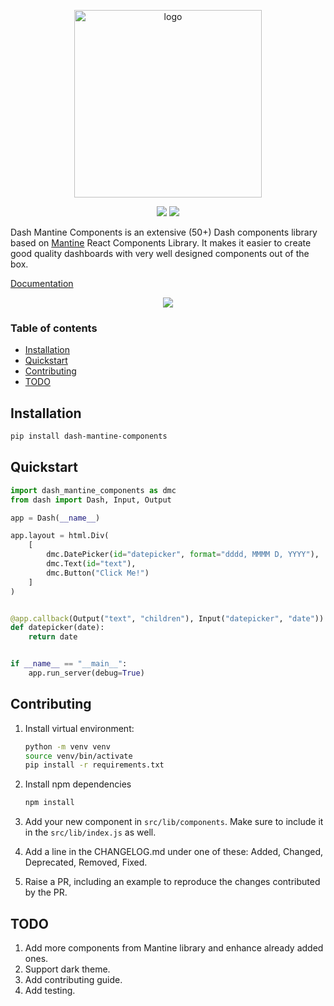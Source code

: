 <p align="center">
    <img src="https://raw.githubusercontent.com/snehilvj/dash-mantine-components/master/assets/logo.png" alt="logo" width=300 >
</p>
<p align="center">
    <img src="https://badgen.net/pypi/license/dash-mantine-components">
    <a href="https://discord.gg/KuJkh4Pyq5">
    <img src="https://img.shields.io/badge/Chat%20on-Discord-%235865f2">
    </a>
</p>

Dash Mantine Components is an extensive (50+) Dash components library based on [Mantine](https://mantine.dev/) React Components Library. It makes it easier to create good quality dashboards with very well designed components out of the box.

[Documentation](https://dash-mantine-components.herokuapp.com)

<p align="center">
    <img src="https://raw.githubusercontent.com/snehilvj/dash-mantine-components/master/assets/datepicker.gif">
</p>

### Table of contents

- [Installation](#installation)
- [Quickstart](#quickstart)
- [Contributing](#contributing)
- [TODO](#todo)

## Installation

```bash
pip install dash-mantine-components
```

## Quickstart

```python
import dash_mantine_components as dmc
from dash import Dash, Input, Output

app = Dash(__name__)

app.layout = html.Div(
    [
        dmc.DatePicker(id="datepicker", format="dddd, MMMM D, YYYY"),
        dmc.Text(id="text"),
        dmc.Button("Click Me!")
    ]
)


@app.callback(Output("text", "children"), Input("datepicker", "date"))
def datepicker(date):
    return date


if __name__ == "__main__":
    app.run_server(debug=True)
```

## Contributing

1. Install virtual environment:

    ```bash
    python -m venv venv
    source venv/bin/activate
    pip install -r requirements.txt
    ```

2. Install npm dependencies

    ```bash
    npm install
    ```

3. Add your new component in `src/lib/components`. Make sure to include it in the `src/lib/index.js` as well.

4. Add a line in the CHANGELOG.md under one of these: Added, Changed, Deprecated, Removed, Fixed.

5. Raise a PR, including an example to reproduce the changes contributed by the PR.

## TODO

1. Add more components from Mantine library and enhance already added ones.
2. Support dark theme.
3. Add contributing guide.
4. Add testing.

